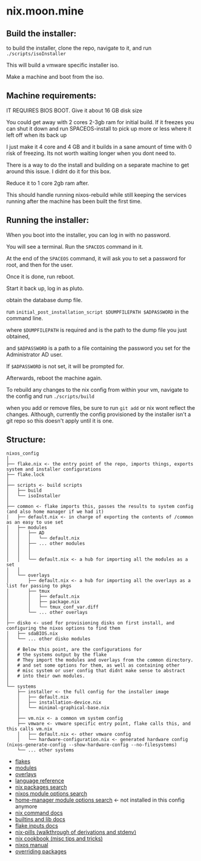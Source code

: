 # nix.moon.mine

## Build the installer:

to build the installer, clone the repo, navigate to it, and run `./scripts/isoInstaller`

This will build a vmware specific installer iso.

Make a machine and boot from the iso.

## Machine requirements:

IT REQUIRES BIOS BOOT. Give it about 16 GB disk size

You could get away with 2 cores 2-3gb ram for initial build. If it freezes you can shut it down and run SPACEOS-install to pick up more or less where it left off when its back up

I just make it 4 core and 4 GB and it builds in a sane amount of time with 0 risk of freezing. Its not worth waiting longer when you dont need to.

There is a way to do the install and building on a separate machine to get around this issue. I didnt do it for this box.

Reduce it to 1 core 2gb ram after.

This should handle running nixos-rebuild while still keeping the services running after the machine has been built the first time.

## Running the installer:

When you boot into the installer, you can log in with no password.

You will see a terminal. Run the `SPACEOS` command in it.

At the end of the `SPACEOS` command, it will ask you to set a password for root, and then for the user.

Once it is done, run reboot.

Start it back up, log in as pluto.

obtain the database dump file.

run `initial_post_installation_script $DUMPFILEPATH $ADPASSWORD` in the command line.

where `$DUMPFILEPATH` is required and is the path to the dump file you just obtained,

and `$ADPASSWORD` is a path to a file containing the password you set for the Administrator AD user.

If `$ADPASSWORD` is not set, it will be prompted for.

Afterwards, reboot the machine again.

To rebuild any changes to the nix config from within your vm, navigate to the config and run `./scripts/build`

when you add or remove files, be sure to run `git add` or nix wont reflect the changes. Although, currently the config provisioned by the installer isn't a git repo so this doesn't apply until it is one.

## Structure:

```
nixos_config
│
├── flake.nix <- the entry point of the repo, imports things, exports system and installer configurations
├── flake.lock
│
├── scripts <- build scripts
│   ├── build
│   └── isoInstaller
│
├── common <- flake imports this, passes the results to system config (and also home manager if we had it)
│   ├── default.nix <- in charge of exporting the contents of /common as an easy to use set
│   ├── modules
│   │   ├── AD
│   │   │   └── default.nix
│   │   ├── ... other modules
│   │   │
│   │   │
│   │   └── default.nix <- a hub for importing all the modules as a set
│   │
│   └── overlays
│       ├── default.nix <- a hub for importing all the overlays as a list for passing to pkgs
│       ├── tmux
│       │   ├── default.nix
│       │   ├── package.nix
│       │   └── tmux_conf_var.diff
│       └── ... other overlays
│
├── disko <- used for provisioning disks on first install, and configuring the nixos options to find them
│   ├── sdaBIOS.nix
│   └── ... other disko modules
│
│   # Below this point, are the configurations for
│   # the systems output by the flake
│   # They import the modules and overlays from the common directory.
│   # and set some options for them, as well as containing other
│   # misc system or user config that didnt make sense to abstract
│   # into their own modules.
│
└── systems
    ├── installer <- the full config for the installer image
    │   ├── default.nix
    │   ├── installation-device.nix
    │   └── minimal-graphical-base.nix
    │
    ├── vm.nix <- a common vm system config
    ├── vmware <- vmware specific entry point, flake calls this, and this calls vm.nix
    │   ├── default.nix <- other vmware config
    │   └── hardware-configuration.nix <- generated hardware config (nixos-generate-config --show-hardware-config --no-filesystems)
    └── ... other systems
```

- [flakes](https://nixos.wiki/wiki/Flakes)
- [modules](https://nixos.wiki/wiki/NixOS_modules)
- [overlays](https://nixos.wiki/wiki/Overlays)
- [language reference](https://nix.dev/manual/nix/2.18/language/)
- [nix packages search](https://search.nixos.org/packages)
- [nixos module options search](https://search.nixos.org/options)
- [home-manager module options search](https://mipmip.github.io/home-manager-option-search/) <- not installed in this config anymore
- [nix command docs](https://nix.dev/manual/nix/2.22/command-ref/new-cli/nix)
- [builtins and lib docs](https://teu5us.github.io/nix-lib.html)
- [flake inputs docs](https://nix.dev/manual/nix/2.22/command-ref/new-cli/nix3-flake#flake-references)
- [nix-pills (walkthrough of derivations and stdenv)](https://nixos.org/guides/nix-pills/)
- [nix cookbook (misc tips and tricks)](https://nixos.wiki/wiki/Nix_Cookbook)
- [nixos manual](https://nixos.org/manual/nixpkgs/stable/)
- [overriding packages](https://ryantm.github.io/nixpkgs/using/overrides/)
